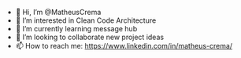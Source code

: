 - 👋 Hi, I’m @MatheusCrema
- 👀 I’m interested in Clean Code Architecture 
- 🌱 I’m currently learning message hub 
- 💞️ I’m looking to collaborate new project ideas
- 📫 How to reach me: https://www.linkedin.com/in/matheus-crema/

<!---
MatheusCrema/MatheusCrema is a ✨ special ✨ repository because its `README.md` (this file) appears on your GitHub profile.
You can click the Preview link to take a look at your changes.
--->
